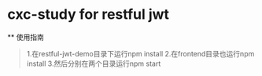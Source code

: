 # cxc-study for restful jwt
** 使用指南
>1.在restful-jwt-demo目录下运行npm install
>2.在frontend目录也运行npm install
>3.然后分别在两个目录运行npm start
